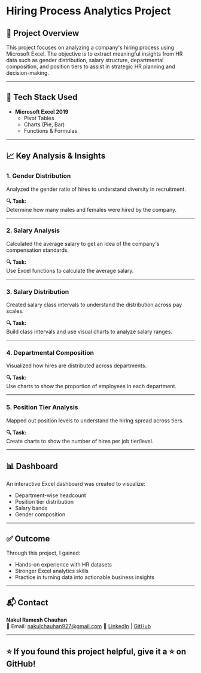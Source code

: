 
# Hiring Process Analytics Project

## 📌 Project Overview

This project focuses on analyzing a company's hiring process using Microsoft Excel. The objective is to extract meaningful insights from HR data such as gender distribution, salary structure, departmental composition, and position tiers to assist in strategic HR planning and decision-making.

---

## 🧰 Tech Stack Used

- **Microsoft Excel 2019**
  - Pivot Tables
  - Charts (Pie, Bar)
  - Functions & Formulas 

---

## 📈 Key Analysis & Insights

### 1. Gender Distribution
Analyzed the gender ratio of hires to understand diversity in recruitment.

**🔍 Task:**  
Determine how many males and females were hired by the company.

---

### 2. Salary Analysis
Calculated the average salary to get an idea of the company's compensation standards.

**🔍 Task:**  
Use Excel functions to calculate the average salary.

---

### 3. Salary Distribution
Created salary class intervals to understand the distribution across pay scales.

**🔍 Task:**  
Build class intervals and use visual charts to analyze salary ranges.

---

### 4. Departmental Composition
Visualized how hires are distributed across departments.

**🔍 Task:**  
Use charts to show the proportion of employees in each department.

---

### 5. Position Tier Analysis
Mapped out position levels to understand the hiring spread across tiers.

**🔍 Task:**  
Create charts to show the number of hires per job tier/level.

---

## 📊 Dashboard

An interactive Excel dashboard was created to visualize:
- Department-wise headcount
- Position tier distribution
- Salary bands
- Gender composition

---

## ✅ Outcome

Through this project, I gained:
- Hands-on experience with HR datasets
- Stronger Excel analytics skills
- Practice in turning data into actionable business insights

---
## 📬 Contact

**Nakul Ramesh Chauhan**  
📧 Email: nakulchauhan927@gmail.com
🔗 [LinkedIn](www.linkedin.com/in/nakul-chauhan-0402ab319) | [GitHub](https://github.com/nakulchauhan2)  

---

## ⭐ If you found this project helpful, give it a ⭐ on GitHub!

